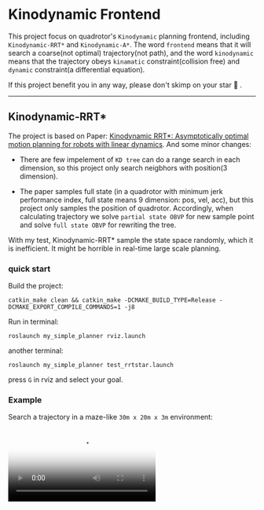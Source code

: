 # Kinodynamic Frontend

This project focus on quadrotor's `Kinodynamic` planning frontend, including `Kinodynamic-RRT*` and `Kinodynamic-A*`. The word `frontend` means that it will search a coarse(not optimal) trajectory(not path), and the word `kinodynamic` means that the trajectory obeys `kinamatic` constraint(collision free) and `dynamic` constraint(a differential equation).

If this project benefit you in any way, please don't skimp on your star :star2: .

---

## Kinodynamic-RRT*

The project is based on Paper: [Kinodynamic RRT*: Asymptotically optimal motion planning for robots with linear dynamics](https://ieeexplore.ieee.org/abstract/document/6631299/). And some minor changes:

- There are few impelement of `KD tree` can do a range search in each dimension, so this project only search neigbhors with position(3 dimension).

- The paper samples full state (in a quadrotor with minimum jerk performance index, full state means 9 dimension: pos, vel, acc), but this project only samples the position of quadrotor. Accordingly, when calculating trajectory we solve `partial state OBVP` for new sample point and solve `full state OBVP` for rewriting the tree.

With my test, Kinodynamic-RRT* sample the state space randomly, which it is inefficient. It might be horrible in real-time large scale planning.

### quick start

Build the project:
```
catkin_make clean && catkin_make -DCMAKE_BUILD_TYPE=Release -DCMAKE_EXPORT_COMPILE_COMMANDS=1 -j8
```

Run in terminal:
```
roslaunch my_simple_planner rviz.launch
```

another terminal:
```
roslaunch my_simple_planner test_rrtstar.launch
```

press `G` in rviz and select your goal.

### Example

Search a trajectory in a maze-like `30m x 20m x 3m` environment:

<video id="video" controls="" preload="none" poster="封面">
      <source id="kino-dynamic RRT*" src="AA" type="video/kinodynamic_rrt_start_30x320x3.webm.mov">
</videos>

---

## Kinodynamic-A*

Not start yet, but in TODO list.

## Thanks

I use some source file from repo like [mockamap](https://github.com/HKUST-Aerial-Robotics/mockamap), [Teach-Repeat-Replan](https://github.com/HKUST-Aerial-Robotics/Teach-Repeat-Replan), [kdtree](https://github.com/sdeming/kdtree).

Thanks them for their high quality code.
